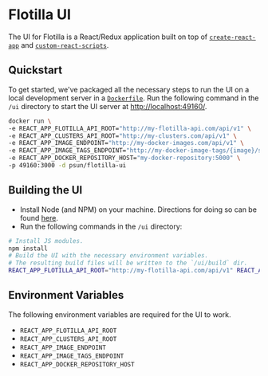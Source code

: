 # Flotilla UI
The UI for Flotilla is a React/Redux application built on top of [`create-react-app`](https://github.com/facebookincubator/create-react-app) and [`custom-react-scripts`](https://github.com/kitze/custom-react-scripts).

## Quickstart
To get started, we've packaged all the necessary steps to run the UI on a local development server in a [`Dockerfile`](./Dockerfile). Run the following command in the `/ui` directory to start the UI server at <http://localhost:49160/>.

```sh
docker run \
-e REACT_APP_FLOTILLA_API_ROOT="http://my-flotilla-api.com/api/v1" \
-e REACT_APP_CLUSTERS_API_ROOT="http://my-clusters.com/api/v1" \
-e REACT_APP_IMAGE_ENDPOINT="http://my-docker-images.com/api/v1" \
-e REACT_APP_IMAGE_TAGS_ENDPOINT="http://my-docker-image-tags/{image}/some-other-stuff" \
-e REACT_APP_DOCKER_REPOSITORY_HOST="my-docker-repository:5000" \
-p 49160:3000 -d psun/flotilla-ui
```

## Building the UI
- Install Node (and NPM) on your machine. Directions for doing so can be found [here](https://docs.npmjs.com/getting-started/installing-node).
- Run the following commands in the `/ui` directory:

```sh
# Install JS modules.
npm install
# Build the UI with the necessary environment variables.
# The resulting build files will be written to the `/ui/build` dir.
REACT_APP_FLOTILLA_API_ROOT="http://my-flotilla-api.com/api/v1" REACT_APP_CLUSTERS_API_ROOT="http://my-clusters.com/api/v1" REACT_APP_IMAGE_ENDPOINT="http://my-docker-images.com/api/v1" REACT_APP_IMAGE_TAGS_ENDPOINT="http://my-docker-image-tags/{image}/some-other-stuff" REACT_APP_DOCKER_REPOSITORY_HOST="my-docker-repository:4321" npm run build
```

## Environment Variables
The following environment variables are required for the UI to work.
- `REACT_APP_FLOTILLA_API_ROOT`
- `REACT_APP_CLUSTERS_API_ROOT`
- `REACT_APP_IMAGE_ENDPOINT`
- `REACT_APP_IMAGE_TAGS_ENDPOINT`
- `REACT_APP_DOCKER_REPOSITORY_HOST`
